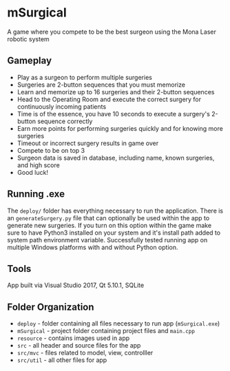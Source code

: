 # mSurgical
A game where you compete to be the best surgeon using the Mona Laser robotic system

## Gameplay
* Play as a surgeon to perform multiple surgeries
* Surgeries are 2-button sequences that you must memorize
* Learn and memorize up to 16 surgeries and their 2-button sequences
* Head to the Operating Room and execute the correct surgery for continuously incoming patients
* Time is of the essence, you have 10 seconds to execute a surgery's 2-button sequence correctly
* Earn more points for performing surgeries quickly and for knowing more surgeries
* Timeout or incorrect surgery results in game over
* Compete to be on top 3
* Surgeon data is saved in database, including name, known surgeries, and high score
* Good luck!

## Running .exe
The `deploy/` folder has everything necessary to run the application.  There is an `generateSurgery.py` file that can optionally be used within the app to generate new surgeries. If you turn on this option within the game make sure to have Python3 installed on your system and it's install path added to system path environment variable. Successfully tested running app on multiple Windows platforms with and without Python option.

## Tools
App built via Visual Studio 2017, Qt 5.10.1, SQLite

## Folder Organization
* `deploy` - folder containing all files necessary to run app (`mSurgical.exe`)
* `mSurgical` - project folder containing project files and `main.cpp`
* `resource` - contains images used in app
* `src` - all header and source files for the app
* `src/mvc` - files related to model, view, controlller
* `src/util` - all other files for app

